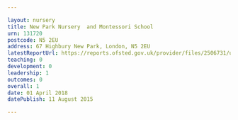 ```yaml
---

layout: nursery
title: New Park Nursery  and Montessori School
urn: 131720
postcode: N5 2EU
address: 67 Highbury New Park, London, N5 2EU
latestReportUrl: https://reports.ofsted.gov.uk/provider/files/2506731/urn/131720.pdf
teaching: 0
development: 0
leadership: 1
outcomes: 0
overall: 1
date: 01 April 2018 
datePublish: 11 August 2015

---
```

